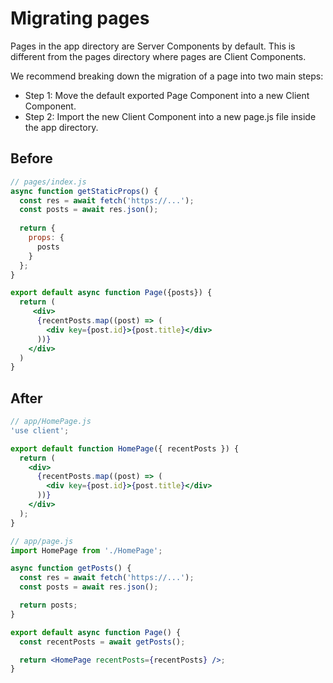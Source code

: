 # Migrating pages
Pages in the app directory are Server Components by default. This is different from the pages directory where pages are Client Components.

We recommend breaking down the migration of a page into two main steps:

* Step 1: Move the default exported Page Component into a new Client Component.
* Step 2: Import the new Client Component into a new page.js file inside the app directory.

## Before
```jsx
// pages/index.js
async function getStaticProps() {
  const res = await fetch('https://...');
  const posts = await res.json();
  
  return {
    props: {
      posts
    }
  };
}

export default async function Page({posts}) {
  return (
     <div>
      {recentPosts.map((post) => (
        <div key={post.id}>{post.title}</div>
      ))}
    </div>
  )
}
```

## After
```jsx
// app/HomePage.js
'use client';

export default function HomePage({ recentPosts }) {
  return (
    <div>
      {recentPosts.map((post) => (
        <div key={post.id}>{post.title}</div>
      ))}
    </div>
  );
}
```

```jsx
// app/page.js
import HomePage from './HomePage';

async function getPosts() {
  const res = await fetch('https://...');
  const posts = await res.json();

  return posts;
}

export default async function Page() {
  const recentPosts = await getPosts();

  return <HomePage recentPosts={recentPosts} />;
}
```
